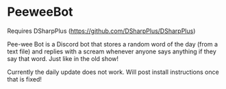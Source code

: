 # PeeweeBot
Requires DSharpPlus (https://github.com/DSharpPlus/DSharpPlus)

Pee-wee Bot is a Discord bot that stores a random word of the day (from a text file) and replies with a scream whenever anyone says anything if they say that word. Just like in the old show!

Currently the daily update does not work. Will post install instructions once that is fixed!